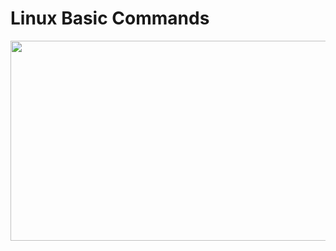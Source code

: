 # Linux Basic Commands


<img src="https://drive.google.com/uc?export=view&id=1Xn95p-CYBQoltjIbUdewFG7rJR-PLZYo" width="650" height="320">
